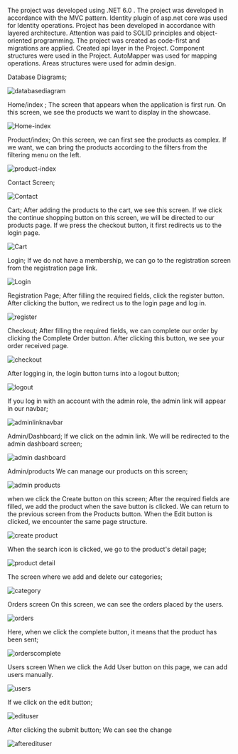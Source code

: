 The project was developed using .NET 6.0 . The project was developed in accordance with the MVC pattern. Identity plugin of asp.net core was used for Identity operations. Project has been developed in accordance with layered architecture. Attention was paid to SOLID principles and object-oriented programming. The project was created as code-first and migrations are applied. Created api layer in the Project. Component structures were used in the Project. AutoMapper was used for mapping operations. Areas structures were used for admin design.


Database Diagrams;

![databasediagram](https://github.com/sercanisli/Store/assets/128610192/378d9f26-c3bb-4c4f-810c-10f56a0e2183)

Home/index ;
The screen that appears when the application is first run. On this screen, we see the products we want to display in the showcase.

![Home-index](https://github.com/sercanisli/Store/assets/128610192/64665024-7b42-40ed-bdb1-7e83afc1f9a2)

Product/index;
On this screen, we can first see the products as complex. If we want, we can bring the products according to the filters from the filtering menu on the left.

![product-index](https://github.com/sercanisli/Store/assets/128610192/102027ec-9b01-4fb4-aad0-b548b60dd14c)

Contact Screen;

![Contact](https://github.com/sercanisli/Store/assets/128610192/31e28265-15a2-47fe-921a-bcca4e1ff6e4)

Cart;
After adding the products to the cart, we see this screen. If we click the continue shopping button on this screen, we will be directed to our products page. If we press the checkout button, it first redirects us to the login page.

![Cart](https://github.com/sercanisli/Store/assets/128610192/0881180c-3a7f-436b-8de7-aa39fb0d096e)

Login;
If we do not have a membership, we can go to the registration screen from the registration page link. 

![Login](https://github.com/sercanisli/Store/assets/128610192/ff5bcda7-67b9-4052-aaff-c9ca247c98f0)

Registration Page;
After filling the required fields, click the register button. After clicking the button, we redirect us to the login page and log in.

![register](https://github.com/sercanisli/Store/assets/128610192/dd648fe7-33e6-4320-ac16-d0f63c382aa3)

Checkout;
After filling the required fields, we can complete our order by clicking the Complete Order button. After clicking this button, we see your order received page.

![checkout](https://github.com/sercanisli/Store/assets/128610192/17e2e020-93e6-4218-a4c8-6e9cfc78e1d8)

After logging in, the login button turns into a logout button;

![logout](https://github.com/sercanisli/Store/assets/128610192/07f434bd-17b8-4493-975a-433c72f6fd83)


If you log in with an account with the admin role, the admin link will appear in our navbar;

![adminlinknavbar](https://github.com/sercanisli/Store/assets/128610192/452f3e85-613a-4cd6-ad1d-20d2b018e71b)

Admin/Dashboard;
If we click on the admin link. We will be redirected to the admin dashboard screen;

![admin dashboard](https://github.com/sercanisli/Store/assets/128610192/0aae176e-84c9-4730-90e6-319d7a61b757)

Admin/products
We can manage our products on this screen;

![admin products](https://github.com/sercanisli/Store/assets/128610192/a8aa345f-4996-4fef-bc04-d057fcd75218)

when we click the Create button on this screen;
After the required fields are filled, we add the product when the save button is clicked. We can return to the previous screen from the Products button. When the Edit button is clicked, we encounter the same page structure.

![create product](https://github.com/sercanisli/Store/assets/128610192/e613076f-560b-441c-846f-1b1a7bc7539a)

When the search icon is clicked, we go to the product's detail page;

![product detail](https://github.com/sercanisli/Store/assets/128610192/3e1e46fb-e26b-4243-9d7f-4ff97a140126)


The screen where we add and delete our categories;

![category](https://github.com/sercanisli/Store/assets/128610192/2303d2d5-57cc-4ab5-8264-141f7bdce090)

Orders screen
On this screen, we can see the orders placed by the users. 

![orders](https://github.com/sercanisli/Store/assets/128610192/d5a39dd4-12bf-423c-a326-74ae029d559f)

Here, when we click the complete button, it means that the product has been sent;

![orderscomplete](https://github.com/sercanisli/Store/assets/128610192/6d3e8dc0-8d4b-4487-8ef0-9613773a518d)

Users screen
When we click the Add User button on this page, we can add users manually.

![users](https://github.com/sercanisli/Store/assets/128610192/402715bb-e691-4feb-8698-ad59b00e6080)

If we click on the edit button;

![edituser](https://github.com/sercanisli/Store/assets/128610192/1cbed6a5-e726-49d7-a6c1-18149dc50dd7)

After clicking the submit button;
We can see the change

![afteredituser](https://github.com/sercanisli/Store/assets/128610192/0af0917a-2454-40af-b314-24e32a9c0d1f)
